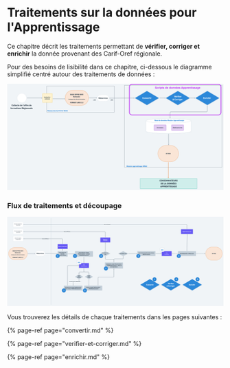 # Traitements sur la données pour l'Apprentissage

Ce chapitre décrit les traitements permettant de **vérifier, corriger et enrichir** la donnée provenant des Carif-Oref régionale.  
  
Pour des besoins de lisibilité dans ce chapitre, ci-dessous le diagramme simplifié centré autour des traitements de données :

![](../../.gitbook/assets/s1-2%20%281%29.png)

### Flux de traitements et découpage

![](../../.gitbook/assets/s6.png)



Vous trouverez les détails de chaque traitements dans les pages suivantes : 

{% page-ref page="convertir.md" %}

{% page-ref page="verifier-et-corriger.md" %}

{% page-ref page="enrichir.md" %}



